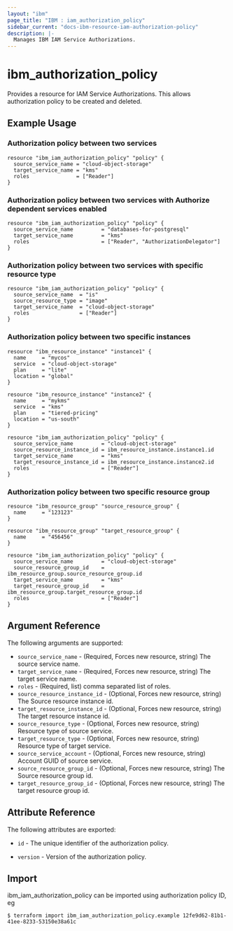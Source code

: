 ```yaml
---
layout: "ibm"
page_title: "IBM : iam_authorization_policy"
sidebar_current: "docs-ibm-resource-iam-authorization-policy"
description: |-
  Manages IBM IAM Service Authorizations.
---
```


# ibm\_authorization_policy

Provides a resource for IAM Service Authorizations. This allows authorization policy to be created and deleted.

## Example Usage

### Authorization policy between two services

```hcl
resource "ibm_iam_authorization_policy" "policy" {
  source_service_name = "cloud-object-storage"
  target_service_name = "kms"
  roles               = ["Reader"]
}

```

### Authorization policy between two services with Authorize dependent services enabled

```hcl
resource "ibm_iam_authorization_policy" "policy" {
  source_service_name         = "databases-for-postgresql"
  target_service_name         = "kms"
  roles                       = ["Reader", "AuthorizationDelegator"]
}
```

### Authorization policy between two services with specific resource type

```hcl
resource "ibm_iam_authorization_policy" "policy" {
  source_service_name  = "is"
  source_resource_type = "image"
  target_service_name  = "cloud-object-storage"
  roles                = ["Reader"]
}

```
### Authorization policy between two specific instances

```hcl
resource "ibm_resource_instance" "instance1" {
  name     = "mycos"
  service  = "cloud-object-storage"
  plan     = "lite"
  location = "global"
}

resource "ibm_resource_instance" "instance2" {
  name     = "mykms"
  service  = "kms"
  plan     = "tiered-pricing"
  location = "us-south"
}

resource "ibm_iam_authorization_policy" "policy" {
  source_service_name         = "cloud-object-storage"
  source_resource_instance_id = ibm_resource_instance.instance1.id
  target_service_name         = "kms"
  target_resource_instance_id = ibm_resource_instance.instance2.id
  roles                       = ["Reader"]
}

```
### Authorization policy between two specific resource group

```hcl
resource "ibm_resource_group" "source_resource_group" {
  name     = "123123"
}
	  
resource "ibm_resource_group" "target_resource_group" {
  name     = "456456"
}

resource "ibm_iam_authorization_policy" "policy" {
  source_service_name         = "cloud-object-storage"
  source_resource_group_id    = ibm_resource_group.source_resource_group.id
  target_service_name         = "kms"
  target_resource_group_id    = ibm_resource_group.target_resource_group.id
  roles                       = ["Reader"]
}

```

## Argument Reference

The following arguments are supported:

* `source_service_name` - (Required, Forces new resource, string) The source service name.
* `target_service_name` - (Required, Forces new resource, string) The target service name.
* `roles` - (Required, list) comma separated list of roles.
* `source_resource_instance_id` - (Optional, Forces new resource, string) The Source resource instance id.
* `target_resource_instance_id` - (Optional, Forces new resource, string) The target resource instance id.
* `source_resource_type` - (Optional, Forces new resource, string) Resource type of source service.
* `target_resource_type` - (Optional, Forces new resource, string) Resource type of target service.
* `source_service_account` - (Optional, Forces new resource, string) Account GUID of source service.
* `source_resource_group_id` - (Optional, Forces new resource, string) The Source resource group id.
* `target_resource_group_id` - (Optional, Forces new resource, string) The target resource group id.

## Attribute Reference

The following attributes are exported:

* `id` - The unique identifier of the authorization policy. 

* `version` - Version of the authorization policy.

## Import

ibm_iam_authorization_policy can be imported using authorization policy ID, eg

```
$ terraform import ibm_iam_authorization_policy.example 12fe9d62-81b1-41ee-8233-53150e38a61c
```
